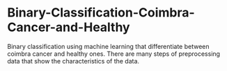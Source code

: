 # Binary-Classification-Coimbra-Cancer-and-Healthy
Binary classification using machine learning that differentiate between coimbra cancer and healthy ones. There are many steps of preprocessing data that show the characteristics of the data.
